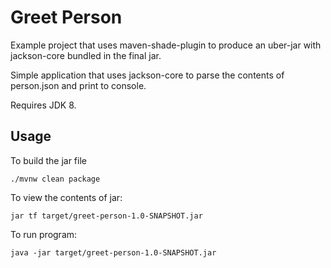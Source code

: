 # Greet Person

Example project that uses maven-shade-plugin to produce
an uber-jar with jackson-core bundled in the final jar.

Simple application that uses jackson-core to parse
the contents of person.json and print to console.

Requires JDK 8.

## Usage

To build the jar file

```
./mvnw clean package
```

To view the contents of jar:

```
jar tf target/greet-person-1.0-SNAPSHOT.jar
```

To run program:

```
java -jar target/greet-person-1.0-SNAPSHOT.jar
```
